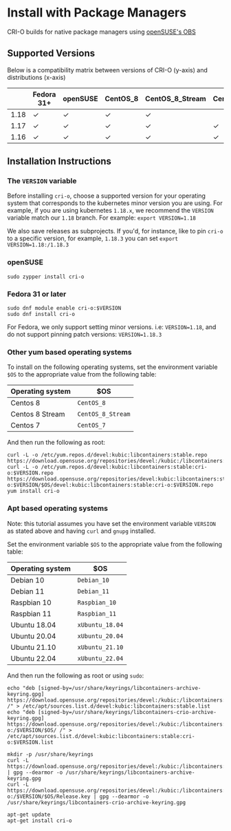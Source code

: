 # Install with Package Managers

CRI-O builds for native package managers using [openSUSE's OBS](build.opensuse.org)

## Supported Versions

Below is a compatibility matrix between versions of CRI-O (y-axis)
and distributions (x-axis)
<!-- markdownlint-disable MD013 -->

|      | Fedora 31+ | openSUSE | CentOS_8 | CentOS_8_Stream | CentOS_7 | Debian_Unstable | Debian_Testing | Debian 10 | Rasbian_10 | xUbuntu_20.04 | xUbuntu_19.10 | xUbuntu_19.04 | xUbuntu_18.04 |
| ---- | ---------- | -------- | -------- | --------------- | -------- | --------------- | -------------- | --------- | ---------- | ------------- | ------------- | ------------- | ------------- |
| 1.18 | ✓          | ✓        | ✓        | ✓               |          | ✓               | ✓              |           |            | ✓             |               |               |               |
| 1.17 | ✓          | ✓        | ✓        | ✓               | ✓        | ✓               | ✓              | ✓         | ✓          | ✓             | ✓             | ✓             | ✓             |
| 1.16 | ✓          | ✓        | ✓        | ✓               | ✓        | ✓               | ✓              | ✓         | ✓          | ✓             | ✓             | ✓             | ✓             |
<!-- markdownlint-enable MD013 -->

## Installation Instructions

### The `VERSION` variable

Before installing `cri-o`, choose a supported version for your operating system
that corresponds to the kubernetes minor version you are using. For example,
if you are using kubernetes `1.18.x`, we recommend the `VERSION` variable
match our `1.18` branch.
For example: `export VERSION=1.18`
<!-- Added the directory separator for pinning an install to a specific version -->
We also save releases as subprojects. If you'd, for instance, like to
pin `cri-o` to a specific version, for example, `1.18.3` you can set `export VERSION=1.18:/1.18.3`

### openSUSE

```shell
sudo zypper install cri-o
```

### Fedora 31 or later

```shell
sudo dnf module enable cri-o:$VERSION
sudo dnf install cri-o
```

For Fedora, we only support setting minor versions. i.e: `VERSION=1.18`, and do
not support pinning patch versions: `VERSION=1.18.3`

### Other yum based operating systems

To install on the following operating systems, set the environment variable `$OS`
to the appropriate value from the following table:

| Operating system | $OS               |
| ---------------- | ----------------- |
| Centos 8         | `CentOS_8`        |
| Centos 8 Stream  | `CentOS_8_Stream` |
| Centos 7         | `CentOS_7`        |
<!--- TODO: figure out if Fedora is included in patch version releases
and figure out how to make the $VERSION variable work for both yum and apt os
Is revisiting the idea of a single VERSION variable worthwhile?
PMD
--->
And then run the following as root:

<!-- markdownlint-disable MD013 -->
```shell
curl -L -o /etc/yum.repos.d/devel:kubic:libcontainers:stable.repo https://download.opensuse.org/repositories/devel:/kubic:/libcontainers:/stable/$OS/devel:kubic:libcontainers:stable.repo
curl -L -o /etc/yum.repos.d/devel:kubic:libcontainers:stable:cri-o:$VERSION.repo https://download.opensuse.org/repositories/devel:kubic:libcontainers:stable:cri-o:$VERSION/$OS/devel:kubic:libcontainers:stable:cri-o:$VERSION.repo
yum install cri-o
```
<!-- markdownlint-enable MD013 -->

### Apt based operating systems
<!-- Modified the text so it reiterates the need for the VERSION env variable -->
Note: this tutorial assumes you have set the environment variable `VERSION`
as stated above and having `curl` and `gnupg` installed.

Set the environment variable `$OS` to the appropriate value from the
following table:
<!-- Added missing systems and reordered the Ubuntu list -->
| Operating system | $OS               |
| ---------------- | ----------------- |
| Debian 10        | `Debian_10`       |
| Debian 11        | `Debian_11`       |
| Raspbian 10      | `Raspbian_10`     |
| Raspbian 11      | `Raspbian_11`     |
| Ubuntu 18.04     | `xUbuntu_18.04`   |
| Ubuntu 20.04     | `xUbuntu_20.04`   |
| Ubuntu 21.10     | `xUbuntu_21.10`   |
| Ubuntu 22.04     | `xUbuntu_22.04`   |

And then run the following as root or using `sudo`:

<!-- markdownlint-disable MD013 -->
```shell
echo "deb [signed-by=/usr/share/keyrings/libcontainers-archive-keyring.gpg] https://download.opensuse.org/repositories/devel:/kubic:/libcontainers:/stable/$OS/ /" > /etc/apt/sources.list.d/devel:kubic:libcontainers:stable.list
echo "deb [signed-by=/usr/share/keyrings/libcontainers-crio-archive-keyring.gpg] https://download.opensuse.org/repositories/devel:/kubic:/libcontainers:/stable:/cri-o:/$VERSION/$OS/ /" > /etc/apt/sources.list.d/devel:kubic:libcontainers:stable:cri-o:$VERSION.list

mkdir -p /usr/share/keyrings
curl -L https://download.opensuse.org/repositories/devel:/kubic:/libcontainers:/stable/$OS/Release.key | gpg --dearmor -o /usr/share/keyrings/libcontainers-archive-keyring.gpg
curl -L https://download.opensuse.org/repositories/devel:/kubic:/libcontainers:/stable:/cri-o:/$VERSION/$OS/Release.key | gpg --dearmor -o /usr/share/keyrings/libcontainers-crio-archive-keyring.gpg

apt-get update
apt-get install cri-o
```
<!-- markdownlint-enable MD013 -->
